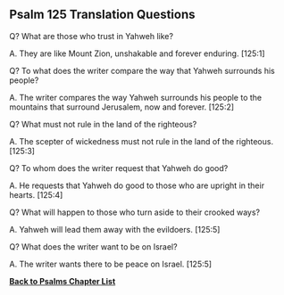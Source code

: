 ## Psalm 125 Translation Questions ##

Q? What are those who trust in Yahweh like?

A. They are like Mount Zion, unshakable and forever enduring. [125:1]

Q? To what does the writer compare the way that Yahweh surrounds his people?

A. The writer compares the way Yahweh surrounds his people to the mountains that surround Jerusalem, now and forever. [125:2]

Q? What must not rule in the land of the righteous?

A. The scepter of wickedness must not rule in the land of the righteous. [125:3]

Q? To whom does the writer request that Yahweh do good?

A. He requests that Yahweh do good to those who are upright in their hearts. [125:4]

Q? What will happen to those who turn aside to their crooked ways?

A. Yahweh will lead them away with the evildoers. [125:5]

Q? What does the writer want to be on Israel?

A. The writer wants there to be peace on Israel. [125:5]

__[Back to Psalms Chapter List](./)__

